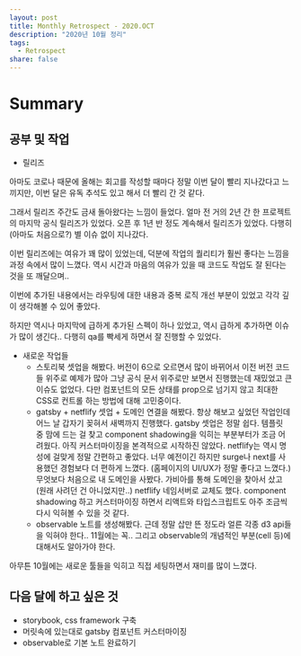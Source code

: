 ```yaml
---
layout: post
title: Monthly Retrospect - 2020.OCT
description: "2020년 10월 정리"
tags:
  - Retrospect
share: false
---
```


# Summary

## 공부 및 작업

- 릴리즈

아마도 코로나 때문에 올해는 회고를 작성할 때마다 정말 이번 달이 빨리 지나갔다고 느끼지만, 이번 달은 유독 추석도 있고 해서 더 빨리 간 것 같다.

그래서 릴리즈 주간도 금새 돌아왔다는 느낌이 들었다. 얼마 전 거의 2년 간 한 프로젝트의 마지막 공식 릴리즈가 있었다. 오픈 후 1년 반 정도 계속해서 릴리즈가 있었다. 다행히(아마도 처음으로?) 별 이슈 없이 지나갔다.

이번 릴리즈에는 여유가 꽤 많이 있었는데, 덕분에 작업의 퀄리티가 훨씬 좋다는 느낌을 과정 속에서 많이 느꼈다. 역시 시간과 마음의 여유가 있을 때 코드도 작업도 잘 된다는 것을 또 깨달으며..

이번에 추가된 내용에서는 라우팅에 대한 내용과 중복 로직 개선 부분이 있었고 각각 깊이 생각해볼 수 있어 좋았다.

하지만 역시나 마지막에 급하게 추가된 스펙이 하나 있었고, 역시 급하게 추가하면 이슈가 많이 생긴다.. 다행히 qa를 빡세게 하면서 잘 진행할 수 있었다.

- 새로운 작업들
    - 스토리북 셋업을 해봤다. 버전이 6으로 오르면서 많이 바뀌어서 이전 버전 코드들 위주로 예제가 많아 그냥 공식 문서 위주로만 보면서 진행했는데 재밌었고 큰 이슈도 없었다. 다만 컴포넌트의 모든 상태를 prop으로 넘기지 않고 최대한 CSS로 컨트롤 하는 방법에 대해 고민중이다.
    - gatsby + netflify 셋업 + 도메인 연결을 해봤다. 항상 해보고 싶었던 작업인데 어느 날 갑자기 꽂혀서 새벽까지 진행했다. gatsby 셋업은 정말 쉽다. 템플릿 중 맘에 드는 걸 찾고 component shadowing을 익히는 부분부터가 조금 어려웠다. 아직 커스터마이징을 본격적으로 시작하진 않았다.
    netflify는 역시 명성에 걸맞게 정말 간편하고 좋았다. 너무 예전이긴 하지만 surge나 next를 사용했던 경험보다 더 편하게 느꼈다. (홈페이지의 UI/UX가 정말 좋다고 느꼈다.)
    무엇보다 처음으로 내 도메인을 사봤다. 가비아를 통해 도메인을 찾아서 샀고(원래 사려던 건 아니었지만..) netflify 네임서버로 교체도 했다.
    component shadowing 하고 커스터마이징 하면서 리액트와 타입스크립트도 아주 조금씩 다시 익혀볼 수 있을 것 같다.
    - observable 노트를 생성해봤다. 근데 정말 삽만 뜬 정도라 얼른 각종 d3 api들을 익혀야 한다.. 11월에는 꼭.. 그리고 observable의 개념적인 부분(cell 등)에 대해서도 알아가야 한다.

아무튼 10월에는 새로운 툴들을 익히고 직접 세팅하면서 재미를 많이 느꼈다.

## 다음 달에 하고 싶은 것

- storybook, css framework 구축
- 머릿속에 있는대로 gatsby 컴포넌트 커스터마이징
- observable로 기본 노트 완료하기